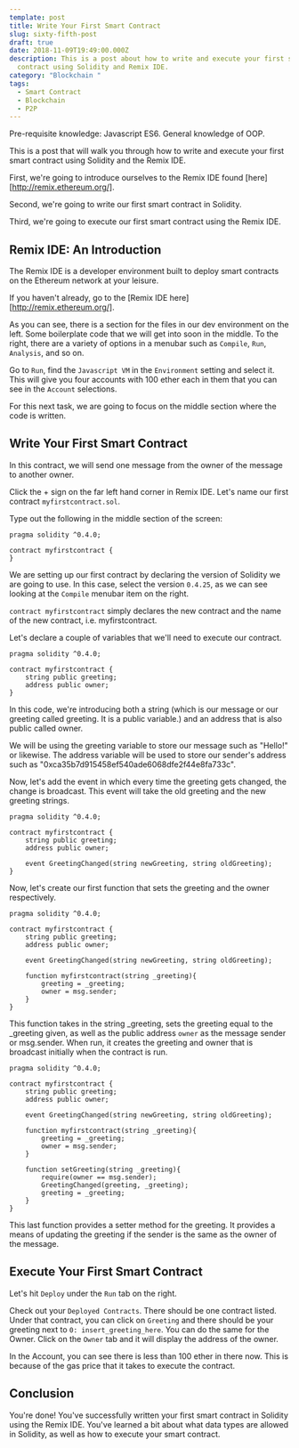 ```yaml
---
template: post
title: Write Your First Smart Contract
slug: sixty-fifth-post
draft: true
date: 2018-11-09T19:49:00.000Z
description: This is a post about how to write and execute your first smart
  contract using Solidity and Remix IDE.
category: "Blockchain "
tags:
  - Smart Contract
  - Blockchain
  - P2P
---
```

Pre-requisite knowledge: Javascript ES6. General knowledge of OOP.  

This is a post that will walk you through how to write and execute your first smart contract using Solidity and the Remix IDE. 

First, we're going to introduce ourselves to the Remix IDE found [here][http://remix.ethereum.org/].

Second, we're going to write our first smart contract in Solidity. 

Third, we're going to execute our first smart contract using the Remix IDE. 

## Remix IDE: An Introduction

The Remix IDE is a developer environment built to deploy smart contracts on the Ethereum network at your leisure. 

If you haven't already, go to the [Remix IDE here][http://remix.ethereum.org/].

As you can see, there is a section for the files in our dev environment on the left. Some boilerplate code that we will get into soon in the middle. To the right, there are a variety of options in a menubar such as `Compile`, `Run`, `Analysis`, and so on. 

Go to `Run`, find the `Javascript VM` in the `Environment` setting and select it. This will give you four accounts with 100 ether each in them that you can see in the `Account` selections.  

For this next task, we are going to focus on the middle section where the code is written. 

## Write Your First Smart Contract
In this contract, we will send one message from the owner of the message to another owner. 

Click the + sign on the far left hand corner in Remix IDE. Let's name our first contract `myfirstcontract.sol`. 

Type out the following in the middle section of the screen: 
```
pragma solidity ^0.4.0;

contract myfirstcontract {
}
```

We are setting up our first contract by declaring the version of Solidity we are going to use. In this case, select the version `0.4.25`, as we can see looking at the `Compile` menubar item on the right. 

`contract myfirstcontract` simply declares the new contract and the name of the new contract, i.e. myfirstcontract. 

Let's declare a couple of variables that we'll need to execute our contract. 

```
pragma solidity ^0.4.0;

contract myfirstcontract {
    string public greeting;
    address public owner;
}
```

In this code, we're introducing both a string (which is our message or our greeting called greeting. It is a public variable.) and an address that is also public called owner. 

We will be using the greeting variable to store our message such as "Hello!" or likewise. The address variable will be used to store our sender's address such as "0xca35b7d915458ef540ade6068dfe2f44e8fa733c". 

Now, let's add the event in which every time the greeting gets changed, the change is broadcast. This event will take the old greeting and the new greeting strings.

```
pragma solidity ^0.4.0;

contract myfirstcontract {
    string public greeting;
    address public owner;
    
    event GreetingChanged(string newGreeting, string oldGreeting);
}
```

Now, let's create our first function that sets the greeting and the owner respectively. 

```
pragma solidity ^0.4.0;

contract myfirstcontract {
    string public greeting;
    address public owner;
    
    event GreetingChanged(string newGreeting, string oldGreeting);

    function myfirstcontract(string _greeting){
        greeting = _greeting;
        owner = msg.sender;
    }
}
```

This function takes in the string _greeting, sets the greeting equal to the _greeting given, as well as the public address `owner` as the message sender or msg.sender. When run, it creates the greeting and owner that is broadcast initially when the contract is run. 


```
pragma solidity ^0.4.0;

contract myfirstcontract {
    string public greeting;
    address public owner;
    
    event GreetingChanged(string newGreeting, string oldGreeting);

    function myfirstcontract(string _greeting){
        greeting = _greeting;
        owner = msg.sender;
    }

    function setGreeting(string _greeting){
        require(owner == msg.sender);
        GreetingChanged(greeting, _greeting);
        greeting = _greeting;
    }
}
```

This last function provides a setter method for the greeting. It provides a means of updating the greeting if the sender is the same as the owner of the message.


## Execute Your First Smart Contract

Let's hit `Deploy` under the `Run` tab on the right. 

Check out your `Deployed Contracts`. There should be one contract listed. Under that contract, you can click on `Greeting` and there should be your greeting next to `0: insert_greeting_here`. You can do the same for the Owner. Click on the `Owner` tab and it will display the address of the owner. 

In the Account, you can see there is less than 100 ether in there now. This is because of the gas price that it takes to execute the contract. 

## Conclusion

You're done! You've successfully written your first smart contract in Solidity using the Remix IDE. You've learned a bit about what data types are allowed in Solidity, as well as how to execute your smart contract.  





